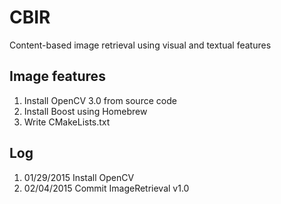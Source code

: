 # CBIR
Content-based image retrieval using visual and textual features

## Image features
1. Install OpenCV 3.0 from source code
2. Install Boost using Homebrew
3. Write CMakeLists.txt

## Log
1. 01/29/2015 Install OpenCV
2. 02/04/2015 Commit ImageRetrieval v1.0
